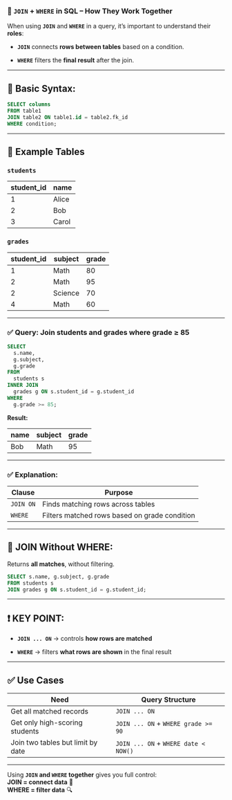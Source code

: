 ### 🔗 `JOIN` + `WHERE` in SQL – How They Work Together

When using **`JOIN`** and **`WHERE`** in a query, it’s important to understand their **roles**:

- **`JOIN`** connects **rows between tables** based on a condition.
    
- **`WHERE`** filters the **final result** after the join.
    

---

## 🔹 **Basic Syntax:**

```sql
SELECT columns
FROM table1
JOIN table2 ON table1.id = table2.fk_id
WHERE condition;
```

---

## 📌 **Example Tables**

### `students`

|student_id|name|
|---|---|
|1|Alice|
|2|Bob|
|3|Carol|

### `grades`

|student_id|subject|grade|
|---|---|---|
|1|Math|80|
|2|Math|95|
|2|Science|70|
|4|Math|60|

---

### ✅ Query: Join students and grades where grade ≥ 85

```sql
SELECT 
  s.name, 
  g.subject, 
  g.grade
FROM 
  students s
INNER JOIN 
  grades g ON s.student_id = g.student_id
WHERE 
  g.grade >= 85;
```

**Result:**

|name|subject|grade|
|---|---|---|
|Bob|Math|95|

---

### ✅ Explanation:

|Clause|Purpose|
|---|---|
|`JOIN ON`|Finds matching rows across tables|
|`WHERE`|Filters matched rows based on grade condition|

---

## 🔄 **JOIN Without WHERE:**

Returns **all matches**, without filtering.

```sql
SELECT s.name, g.subject, g.grade
FROM students s
JOIN grades g ON s.student_id = g.student_id;
```

---

## ❗ KEY POINT:

- **`JOIN ... ON`** → controls **how rows are matched**
    
- **`WHERE`** → filters **what rows are shown** in the final result
    

---

## ✅ Use Cases

|Need|Query Structure|
|---|---|
|Get all matched records|`JOIN ... ON`|
|Get only high-scoring students|`JOIN ... ON` + `WHERE grade >= 90`|
|Join two tables but limit by date|`JOIN ... ON` + `WHERE date < NOW()`|

---

Using **`JOIN` and `WHERE` together** gives you full control:  
**JOIN = connect data** 🔗  
**WHERE = filter data** 🔍
